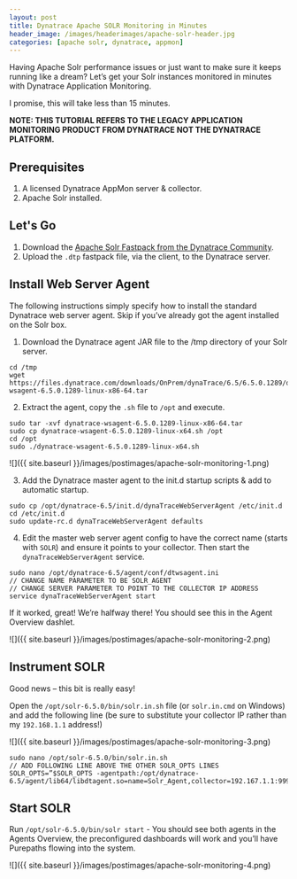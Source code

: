 ```yaml
---
layout: post
title: Dynatrace Apache SOLR Monitoring in Minutes
header_image: /images/headerimages/apache-solr-header.jpg
categories: [apache solr, dynatrace, appmon]
---
```


Having Apache Solr performance issues or just want to make sure it keeps running like a dream? Let’s get your Solr instances monitored in minutes with Dynatrace Application Monitoring.

I promise, this will take less than 15 minutes.

**NOTE: THIS TUTORIAL REFERS TO THE LEGACY APPLICATION MONITORING PRODUCT FROM DYNATRACE NOT THE DYNATRACE PLATFORM.**

## Prerequisites

1. A licensed Dynatrace AppMon server & collector.
2. Apache Solr installed.

## Let's Go

1. Download the [Apache Solr Fastpack from the Dynatrace Community](https://community.dynatrace.com/community/display/DL/SOLR+Monitoring+FastPack).
2. Upload the `.dtp` fastpack file, via the client, to the Dynatrace server.

## Install Web Server Agent

The following instructions simply specify how to install the standard Dynatrace web server agent. Skip if you’ve already got the agent installed on the Solr box.

1. Download the Dynatrace agent JAR file to the /tmp directory of your Solr server.

```
cd /tmp
wget https://files.dynatrace.com/downloads/OnPrem/dynaTrace/6.5/6.5.0.1289/dynatrace-wsagent-6.5.0.1289-linux-x86-64.tar
```

2. Extract the agent, copy the `.sh` file to `/opt` and execute.

```
sudo tar -xvf dynatrace-wsagent-6.5.0.1289-linux-x86-64.tar
sudo cp dynatrace-wsagent-6.5.0.1289-linux-x64.sh /opt
cd /opt
sudo ./dynatrace-wsagent-6.5.0.1289-linux-x64.sh
```

![]({{ site.baseurl }}/images/postimages/apache-solr-monitoring-1.png)

3. Add the Dynatrace master agent to the init.d startup scripts & add to automatic startup.

```
sudo cp /opt/dynatrace-6.5/init.d/dynaTraceWebServerAgent /etc/init.d
cd /etc/init.d
sudo update-rc.d dynaTraceWebServerAgent defaults
```

4. Edit the master web server agent config to have the correct name (starts with `SOLR`) and ensure it points to your collector. Then start the `dynaTraceWebServerAgent` service.

```
sudo nano /opt/dynatrace-6.5/agent/conf/dtwsagent.ini
// CHANGE NAME PARAMETER TO BE SOLR_AGENT
// CHANGE SERVER PARAMETER TO POINT TO THE COLLECTOR IP ADDRESS
service dynaTraceWebServerAgent start
```

If it worked, great! We’re halfway there! You should see this in the Agent Overview dashlet.

![]({{ site.baseurl }}/images/postimages/apache-solr-monitoring-2.png)

## Instrument SOLR

Good news – this bit is really easy!

Open the `/opt/solr-6.5.0/bin/solr.in.sh` file (or `solr.in.cmd` on Windows) and add the following line (be sure to substitute your collector IP rather than my `192.168.1.1` address!)

![]({{ site.baseurl }}/images/postimages/apache-solr-monitoring-3.png)

```
sudo nano /opt/solr-6.5.0/bin/solr.in.sh
// ADD FOLLOWING LINE ABOVE THE OTHER SOLR_OPTS LINES
SOLR_OPTS=”$SOLR_OPTS -agentpath:/opt/dynatrace-6.5/agent/lib64/libdtagent.so=name=Solr_Agent,collector=192.167.1.1:9998″
```

## Start SOLR

Run `/opt/solr-6.5.0/bin/solr start` - You should see both agents in the Agents Overview, the preconfigured dashboards will work and you’ll have Purepaths flowing into the system.

![]({{ site.baseurl }}/images/postimages/apache-solr-monitoring-4.png)
